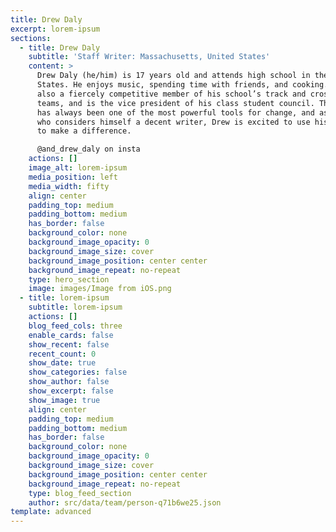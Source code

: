 ```yaml
---
title: Drew Daly
excerpt: lorem-ipsum
sections:
  - title: Drew Daly
    subtitle: 'Staff Writer: Massachusetts, United States'
    content: >
      Drew Daly (he/him) is 17 years old and attends high school in the United
      States. He enjoys music, spending time with friends, and cooking. He is
      also a fiercely competitive member of his school’s track and cross country
      teams, and is the vice president of his class student council. The news
      has always been one of the most powerful tools for change, and as someone
      who considers himself a decent writer, Drew is excited to use his skills
      to make a difference.

      @and_drew_daly on insta
    actions: []
    image_alt: lorem-ipsum
    media_position: left
    media_width: fifty
    align: center
    padding_top: medium
    padding_bottom: medium
    has_border: false
    background_color: none
    background_image_opacity: 0
    background_image_size: cover
    background_image_position: center center
    background_image_repeat: no-repeat
    type: hero_section
    image: images/Image from iOS.png
  - title: lorem-ipsum
    subtitle: lorem-ipsum
    actions: []
    blog_feed_cols: three
    enable_cards: false
    show_recent: false
    recent_count: 0
    show_date: true
    show_categories: false
    show_author: false
    show_excerpt: false
    show_image: true
    align: center
    padding_top: medium
    padding_bottom: medium
    has_border: false
    background_color: none
    background_image_opacity: 0
    background_image_size: cover
    background_image_position: center center
    background_image_repeat: no-repeat
    type: blog_feed_section
    author: src/data/team/person-q71b6we25.json
template: advanced
---
```


